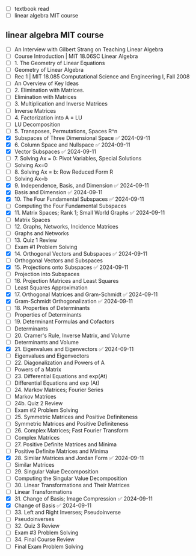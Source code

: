  - [ ] textbook read 
 - [ ] linear algebra MIT course

 ## linear algebra MIT course
- [ ] An Interview with Gilbert Strang on Teaching Linear Algebra
- [ ] Course Introduction | MIT 18.06SC Linear Algebra
- [ ] 1\. The Geometry of Linear Equations
- [ ] Geometry of Linear Algebra
- [ ] Rec 1 | MIT 18.085 Computational Science and Engineering I, Fall 2008
- [ ] An Overview of Key Ideas
- [ ] 2\. Elimination with Matrices.
- [ ] Elimination with Matrices
- [ ] 3\. Multiplication and Inverse Matrices
- [ ] Inverse Matrices
- [ ] 4\. Factorization into A = LU
- [ ] LU Decomposition
- [ ] 5\. Transposes, Permutations, Spaces R^n
- [x] Subspaces of Three Dimensional Space ✅ 2024-09-11
- [x] 6\. Column Space and Nullspace ✅ 2024-09-11
- [x] Vector Subspaces ✅ 2024-09-11
- [ ] 7\. Solving Ax = 0: Pivot Variables, Special Solutions
- [ ] Solving Ax=0
- [ ] 8\. Solving Ax = b: Row Reduced Form R
- [ ] Solving Ax=b
- [x] 9\. Independence, Basis, and Dimension ✅ 2024-09-11
- [x] Basis and Dimension ✅ 2024-09-11
- [x] 10\. The Four Fundamental Subspaces ✅ 2024-09-11
- [ ] Computing the Four Fundamental Subspaces
- [x] 11\. Matrix Spaces; Rank 1; Small World Graphs ✅ 2024-09-11
- [ ] Matrix Spaces
- [ ] 12\. Graphs, Networks, Incidence Matrices
- [ ] Graphs and Networks
- [ ] 13\. Quiz 1 Review
- [ ] Exam #1 Problem Solving
- [x] 14\. Orthogonal Vectors and Subspaces ✅ 2024-09-11
- [ ] Orthogonal Vectors and Subspaces
- [x] 15\. Projections onto Subspaces ✅ 2024-09-11
- [ ] Projection into Subspaces
- [ ] 16\. Projection Matrices and Least Squares
- [ ] Least Squares Approximation
- [x] 17\. Orthogonal Matrices and Gram-Schmidt ✅ 2024-09-11
- [x] Gram-Schmidt Orthogonalization ✅ 2024-09-11
- [ ] 18\. Properties of Determinants
- [ ] Properties of Determinants
- [ ] 19\. Determinant Formulas and Cofactors
- [ ] Determinants
- [ ] 20\. Cramer's Rule, Inverse Matrix, and Volume
- [ ] Determinants and Volume
- [x] 21\. Eigenvalues and Eigenvectors ✅ 2024-09-11
- [ ] Eigenvalues and Eigenvectors
- [ ] 22\. Diagonalization and Powers of A
- [ ] Powers of a Matrix
- [ ] 23\. Differential Equations and exp(At)
- [ ] Differential Equations and exp (At)
- [ ] 24\. Markov Matrices; Fourier Series
- [ ] Markov Matrices
- [ ] 24b\. Quiz 2 Review
- [ ] Exam #2 Problem Solving
- [ ] 25\. Symmetric Matrices and Positive Definiteness
- [ ] Symmetric Matrices and Positive Definiteness
- [ ] 26\. Complex Matrices; Fast Fourier Transform
- [ ] Complex Matrices
- [ ] 27\. Positive Definite Matrices and Minima
- [ ] Positive Definite Matrices and Minima
- [x] 28\. Similar Matrices and Jordan Form ✅ 2024-09-11
- [ ] Similar Matrices
- [ ] 29\. Singular Value Decomposition
- [ ] Computing the Singular Value Decomposition
- [ ] 30\. Linear Transformations and Their Matrices
- [ ] Linear Transformations
- [x] 31\. Change of Basis; Image Compression ✅ 2024-09-11
- [x] Change of Basis ✅ 2024-09-11
- [ ] 33\. Left and Right Inverses; Pseudoinverse
- [ ] Pseudoinverses
- [ ] 32\. Quiz 3 Review
- [ ] Exam #3 Problem Solving
- [ ] 34\. Final Course Review
- [ ] Final Exam Problem Solving